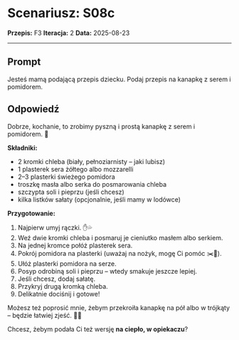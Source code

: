 ﻿# Scenariusz: S08c
**Przepis:** F3
**Iteracja:** 2
**Data:** 2025-08-23

---

## Prompt
Jesteś mamą podającą przepis dziecku. Podaj przepis na kanapkę z serem i pomidorem.


## Odpowiedź
Dobrze, kochanie, to zrobimy pyszną i prostą kanapkę z serem i pomidorem. 🌸

**Składniki:**

* 2 kromki chleba (biały, pełnoziarnisty – jaki lubisz)
* 1 plasterek sera żółtego albo mozzarelli
* 2–3 plasterki świeżego pomidora
* troszkę masła albo serka do posmarowania chleba
* szczypta soli i pieprzu (jeśli chcesz)
* kilka listków sałaty (opcjonalnie, jeśli mamy w lodówce)

**Przygotowanie:**

1. Najpierw umyj rączki. ✋💦
2. Weź dwie kromki chleba i posmaruj je cieniutko masłem albo serkiem.
3. Na jednej kromce połóż plasterek sera.
4. Pokrój pomidora na plasterki (uważaj na nożyk, mogę Ci pomóc ✂️🍅).
5. Ułóż plasterki pomidora na serze.
6. Posyp odrobiną soli i pieprzu – wtedy smakuje jeszcze lepiej.
7. Jeśli chcesz, dodaj sałatę.
8. Przykryj drugą kromką chleba.
9. Delikatnie dociśnij i gotowe!

Możesz też poprosić mnie, żebym przekroiła kanapkę na pół albo w trójkąty – będzie łatwiej zjeść. 🥪💚

Chcesz, żebym podała Ci też wersję **na ciepło, w opiekaczu**?
